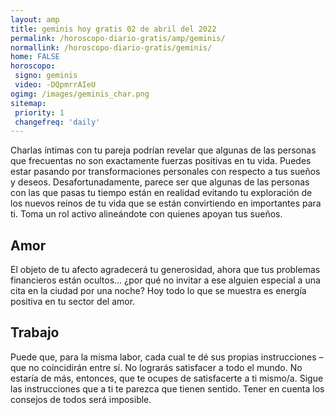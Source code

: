 ```yaml
---
layout: amp
title: geminis hoy gratis 02 de abril del 2022 
permalink: /horoscopo-diario-gratis/amp/geminis/
normallink: /horoscopo-diario-gratis/geminis/
home: FALSE
horoscopo:
 signo: geminis
 video: -DQpmrrAIeU
ogimg: /images/geminis_char.png
sitemap:
 priority: 1
 changefreq: 'daily'
---
```



Charlas íntimas con tu pareja podrían revelar que algunas de las personas que frecuentas no son exactamente fuerzas positivas en tu vida. Puedes estar pasando por transformaciones personales con respecto a tus sueños y deseos. Desafortunadamente, parece ser que algunas de las personas con las que pasas tu tiempo están en realidad evitando tu exploración de los nuevos reinos de tu vida que se están convirtiendo en importantes para ti. Toma un rol activo alineándote con quienes apoyan tus sueños.

## Amor

El objeto de tu afecto agradecerá tu generosidad, ahora que tus problemas financieros están ocultos... ¿por qué no invitar a ese alguien especial a una cita en la ciudad por una noche? Hoy todo lo que se muestra es energía positiva en tu sector del amor.

## Trabajo

Puede que, para la misma labor, cada cual te dé sus propias instrucciones –que no coincidirán entre sí. No lograrás satisfacer a todo el mundo. No estaría de más, entonces, que te ocupes de satisfacerte a ti mismo/a. Sigue las instrucciones que a ti te parezca que tienen sentido. Tener en cuenta los consejos de todos será imposible.